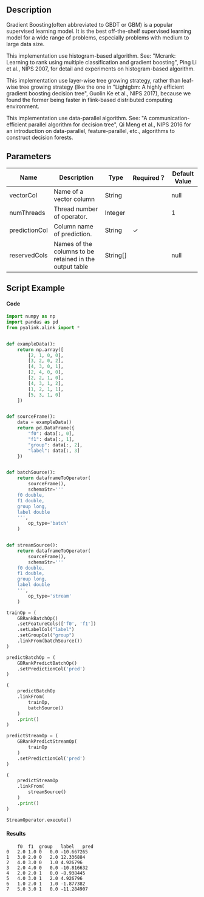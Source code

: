 ## Description
Gradient Boosting(often abbreviated to GBDT or GBM) is a popular supervised learning model.
 It is the best off-the-shelf supervised learning model for a wide range of problems,
 especially problems with medium to large data size.
 
 This implementation use histogram-based algorithm.
 See:
 "Mcrank: Learning to rank using multiple classification and gradient boosting", Ping Li et al., NIPS 2007,
 for detail and experiments on histogram-based algorithm.
 
 This implementation use layer-wise tree growing strategy,
 rather than leaf-wise tree growing strategy
 (like the one in "Lightgbm: A highly efficient gradient boosting decision tree", Guolin Ke et al., NIPS 2017),
 because we found the former being faster in flink-based distributed computing environment.
 
 This implementation use data-parallel algorithm.
 See:
 "A communication-efficient parallel algorithm for decision tree", Qi Meng et al., NIPS 2016
 for an introduction on data-parallel, feature-parallel, etc., algorithms to construct decision forests.

## Parameters
| Name | Description | Type | Required？ | Default Value |
| --- | --- | --- | --- | --- |
| vectorCol | Name of a vector column | String |  | null |
| numThreads | Thread number of operator. | Integer |  | 1 |
| predictionCol | Column name of prediction. | String | ✓ |  |
| reservedCols | Names of the columns to be retained in the output table | String[] |  | null |

## Script Example

#### Code

```python
import numpy as np
import pandas as pd
from pyalink.alink import *


def exampleData():
    return np.array([
        [2, 1, 0, 0],
        [3, 2, 0, 2],
        [4, 3, 0, 1],
        [2, 4, 0, 0],
        [2, 2, 1, 0],
        [4, 3, 1, 2],
        [1, 2, 1, 1],
        [5, 3, 1, 0]
    ])


def sourceFrame():
    data = exampleData()
    return pd.DataFrame({
        "f0": data[:, 0],
        "f1": data[:, 1],
        "group": data[:, 2],
        "label": data[:, 3]
    })


def batchSource():
    return dataframeToOperator(
        sourceFrame(),
        schemaStr='''
    f0 double, 
    f1 double,
    group long, 
    label double
    ''',
        op_type='batch'
    )


def streamSource():
    return dataframeToOperator(
        sourceFrame(),
        schemaStr='''
    f0 double, 
    f1 double,
    group long, 
    label double
    ''',
        op_type='stream'
    )

trainOp = (
    GBRankBatchOp()
    .setFeatureCols(['f0', 'f1'])
    .setLabelCol("label")
    .setGroupCol("group")
    .linkFrom(batchSource())
)

predictBatchOp = (
    GBRankPredictBatchOp()
    .setPredictionCol('pred')
)

(
    predictBatchOp
    .linkFrom(
        trainOp,
        batchSource()
    )
    .print()
)

predictStreamOp = (
    GBRankPredictStreamOp(
        trainOp
    )
    .setPredictionCol('pred')
)

(
    predictStreamOp
    .linkFrom(
        streamSource()
    )
    .print()
)

StreamOperator.execute()
```

#### Results

```
	f0	f1	group	label	pred
0	2.0	1.0	0	0.0	-10.667265
1	3.0	2.0	0	2.0	12.336884
2	4.0	3.0	0	1.0	4.926796
3	2.0	4.0	0	0.0	-10.816632
4	2.0	2.0	1	0.0	-8.938445
5	4.0	3.0	1	2.0	4.926796
6	1.0	2.0	1	1.0	-1.877382
7	5.0	3.0	1	0.0	-11.284907
```
